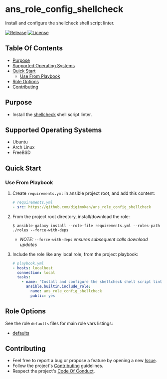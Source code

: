 # ans_role_config_shellcheck

Install and configure the shellcheck shell script linter.

[![Release](https://img.shields.io/github/release/digimokan/ans_role_config_shellcheck.svg?label=release)](https://github.com/digimokan/ans_role_config_shellcheck/releases/latest "Latest Release Notes")
[![License](https://img.shields.io/badge/license-MIT-blue.svg?label=license)](LICENSE.md "Project License")

## Table Of Contents

* [Purpose](#purpose)
* [Supported Operating Systems](#supported-operating-systems)
* [Quick Start](#quick-start)
    * [Use From Playbook](#use-from-playbook)
* [Role Options](#role-options)
* [Contributing](#contributing)

## Purpose

* Install the [shellcheck](https://www.shellcheck.net/) shell script linter.

## Supported Operating Systems

* Ubuntu
* Arch Linux
* FreeBSD

## Quick Start

### Use From Playbook

1. Create `requirements.yml` in ansible project root, and add this content:

   ```yaml
   # requirements.yml
   - src: https://github.com/digimokan/ans_role_config_shellcheck
   ```

2. From the project root directory, install/download the role:

   ```shell
   $ ansible-galaxy install --role-file requirements.yml --roles-path ./roles --force-with-deps
   ```

   * _NOTE:_ `--force-with-deps` _ensures subsequent calls download updates_

3. Include the role like any local role, from the project playbook:

   ```yaml
   # playbook.yml
   - hosts: localhost
     connection: local
     tasks:
       - name: "Install and configure the shellcheck shell script linter"
         ansible.builtin.include_role:
           name: ans_role_config_shellcheck
           public: yes
   ```

## Role Options

See the role `defaults` files for main role vars listings:

  * [defaults](../defaults/main/)

## Contributing

* Feel free to report a bug or propose a feature by opening a new
  [Issue](https://github.com/digimokan/ans_role_config_shellcheck/issues).
* Follow the project's [Contributing](CONTRIBUTING.md) guidelines.
* Respect the project's [Code Of Conduct](CODE_OF_CONDUCT.md).

